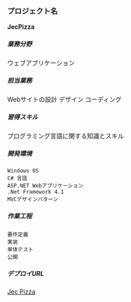 ### プロジェクト名
**JecPizza**
##### 業務分野
ウェブアプリケーション
##### 担当業務
Webサイトの設計
デザイン
コーディング
##### 習得スキル
プログラミング言語に関する知識とスキル
##### 開発環境
	Windows OS
	C# 言語
	ASP.NET Webアプリケーション 
	.Net Framework 4.1
	MVCデザインパターン
##### 作業工程
	要件定義
	実装
	単体テスト
	公開
##### デプロイURL
[Jec Pizza](https://jecpizza20220130120227.azurewebsites.net)
